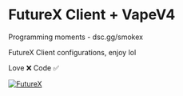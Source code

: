 # FutureX Client + VapeV4
Programming moments - dsc.gg/smokex

FutureX Client configurations, enjoy lol

Love ❌
Code ✅

<a href="[https://discord.gg/rgJ5948AZh]"><img src="https://readme-typing-svg.herokuapp.com?font=Creepster&size=30&pause=1000&color=0709F7&background=FF000000&width=435&lines=FutureX+Client;dsc.gg%2Fsmokex" alt="FutureX" /></a>
